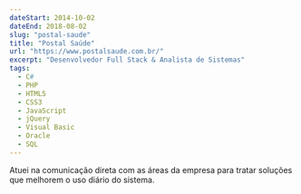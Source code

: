 ```yaml
---
dateStart: 2014-10-02
dateEnd: 2018-08-02
slug: "postal-saude"
title: "Postal Saúde"
url: "https://www.postalsaude.com.br/"
excerpt: "Desenvolvedor Full Stack & Analista de Sistemas"
tags:
  - C#
  - PHP
  - HTML5
  - CSS3
  - JavaScript
  - jQuery
  - Visual Basic
  - Oracle
  - SQL
---
```


Atuei na comunicação direta com as áreas da empresa para tratar soluções que melhorem o uso diário do sistema.
